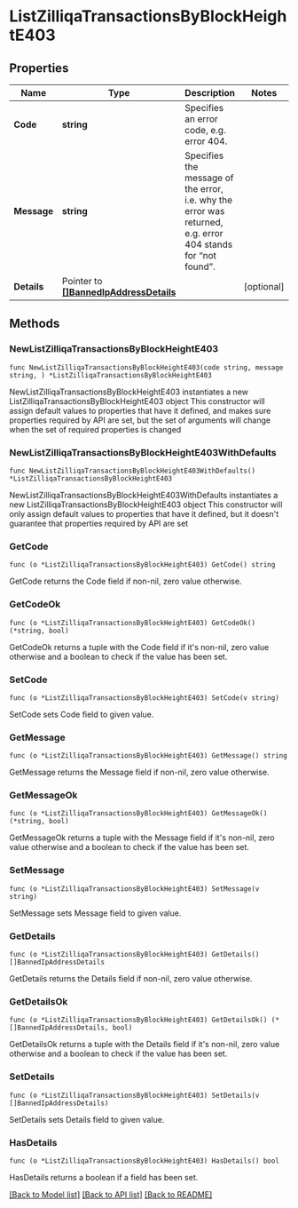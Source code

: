 # ListZilliqaTransactionsByBlockHeightE403

## Properties

Name | Type | Description | Notes
------------ | ------------- | ------------- | -------------
**Code** | **string** | Specifies an error code, e.g. error 404. | 
**Message** | **string** | Specifies the message of the error, i.e. why the error was returned, e.g. error 404 stands for “not found”. | 
**Details** | Pointer to [**[]BannedIpAddressDetails**](BannedIpAddressDetails.md) |  | [optional] 

## Methods

### NewListZilliqaTransactionsByBlockHeightE403

`func NewListZilliqaTransactionsByBlockHeightE403(code string, message string, ) *ListZilliqaTransactionsByBlockHeightE403`

NewListZilliqaTransactionsByBlockHeightE403 instantiates a new ListZilliqaTransactionsByBlockHeightE403 object
This constructor will assign default values to properties that have it defined,
and makes sure properties required by API are set, but the set of arguments
will change when the set of required properties is changed

### NewListZilliqaTransactionsByBlockHeightE403WithDefaults

`func NewListZilliqaTransactionsByBlockHeightE403WithDefaults() *ListZilliqaTransactionsByBlockHeightE403`

NewListZilliqaTransactionsByBlockHeightE403WithDefaults instantiates a new ListZilliqaTransactionsByBlockHeightE403 object
This constructor will only assign default values to properties that have it defined,
but it doesn't guarantee that properties required by API are set

### GetCode

`func (o *ListZilliqaTransactionsByBlockHeightE403) GetCode() string`

GetCode returns the Code field if non-nil, zero value otherwise.

### GetCodeOk

`func (o *ListZilliqaTransactionsByBlockHeightE403) GetCodeOk() (*string, bool)`

GetCodeOk returns a tuple with the Code field if it's non-nil, zero value otherwise
and a boolean to check if the value has been set.

### SetCode

`func (o *ListZilliqaTransactionsByBlockHeightE403) SetCode(v string)`

SetCode sets Code field to given value.


### GetMessage

`func (o *ListZilliqaTransactionsByBlockHeightE403) GetMessage() string`

GetMessage returns the Message field if non-nil, zero value otherwise.

### GetMessageOk

`func (o *ListZilliqaTransactionsByBlockHeightE403) GetMessageOk() (*string, bool)`

GetMessageOk returns a tuple with the Message field if it's non-nil, zero value otherwise
and a boolean to check if the value has been set.

### SetMessage

`func (o *ListZilliqaTransactionsByBlockHeightE403) SetMessage(v string)`

SetMessage sets Message field to given value.


### GetDetails

`func (o *ListZilliqaTransactionsByBlockHeightE403) GetDetails() []BannedIpAddressDetails`

GetDetails returns the Details field if non-nil, zero value otherwise.

### GetDetailsOk

`func (o *ListZilliqaTransactionsByBlockHeightE403) GetDetailsOk() (*[]BannedIpAddressDetails, bool)`

GetDetailsOk returns a tuple with the Details field if it's non-nil, zero value otherwise
and a boolean to check if the value has been set.

### SetDetails

`func (o *ListZilliqaTransactionsByBlockHeightE403) SetDetails(v []BannedIpAddressDetails)`

SetDetails sets Details field to given value.

### HasDetails

`func (o *ListZilliqaTransactionsByBlockHeightE403) HasDetails() bool`

HasDetails returns a boolean if a field has been set.


[[Back to Model list]](../README.md#documentation-for-models) [[Back to API list]](../README.md#documentation-for-api-endpoints) [[Back to README]](../README.md)


